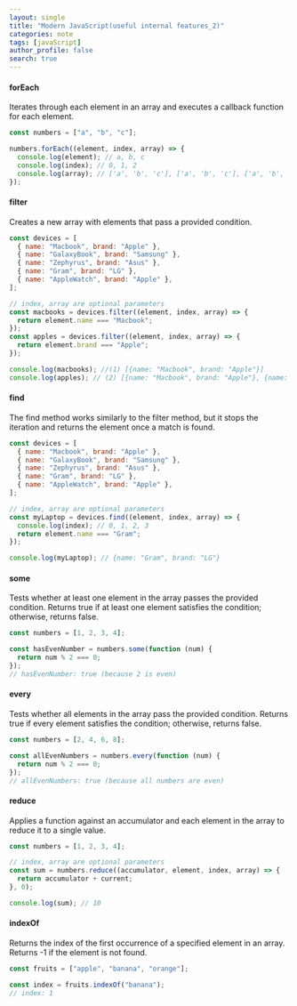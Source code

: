 ```yaml
---
layout: single
title: "Modern JavaScript(useful internal features_2)"
categories: note
tags: [javaScript]
author_profile: false
search: true
---
```


#### forEach

Iterates through each element in an array and executes a callback function for each element.

```javascript
const numbers = ["a", "b", "c"];

numbers.forEach((element, index, array) => {
  console.log(element); // a, b, c
  console.log(index); // 0, 1, 2
  console.log(array); // ['a', 'b', 'c'], ['a', 'b', 'c'], ['a', 'b', 'c']
});
```

#### filter

Creates a new array with elements that pass a provided condition.

```javascript
const devices = [
  { name: "Macbook", brand: "Apple" },
  { name: "GalaxyBook", brand: "Samsung" },
  { name: "Zephyrus", brand: "Asus" },
  { name: "Gram", brand: "LG" },
  { name: "AppleWatch", brand: "Apple" },
];

// index, array are optional parameters
const macbooks = devices.filter((element, index, array) => {
  return element.name === "Macbook";
});
const apples = devices.filter((element, index, array) => {
  return element.brand === "Apple";
});

console.log(macbooks); //(1) [{name: "Macbook", brand: "Apple"}]
console.log(apples); // (2) [{name: "Macbook", brand: "Apple"}, {name: "AppleWatch", brand: "Apple"}]
```

#### find

The find method works similarly to the filter method, but it stops the iteration and returns the element once a match is found.

```javascript
const devices = [
  { name: "Macbook", brand: "Apple" },
  { name: "GalaxyBook", brand: "Samsung" },
  { name: "Zephyrus", brand: "Asus" },
  { name: "Gram", brand: "LG" },
  { name: "AppleWatch", brand: "Apple" },
];

// index, array are optional parameters
const myLaptop = devices.find((element, index, array) => {
  console.log(index); // 0, 1, 2, 3
  return element.name === "Gram";
});

console.log(myLaptop); // {name: "Gram", brand: "LG"}
```

#### some

Tests whether at least one element in the array passes the provided condition. Returns true if at least one element satisfies the condition; otherwise, returns false.

```javascript
const numbers = [1, 2, 3, 4];

const hasEvenNumber = numbers.some(function (num) {
  return num % 2 === 0;
});
// hasEvenNumber: true (because 2 is even)
```

#### every

Tests whether all elements in the array pass the provided condition. Returns true if every element satisfies the condition; otherwise, returns false.

```javascript
const numbers = [2, 4, 6, 8];

const allEvenNumbers = numbers.every(function (num) {
  return num % 2 === 0;
});
// allEvenNumbers: true (because all numbers are even)
```

#### reduce

Applies a function against an accumulator and each element in the array to reduce it to a single value.

```javascript
const numbers = [1, 2, 3, 4];

// index, array are optional parameters
const sum = numbers.reduce((accumulator, element, index, array) => {
  return accumulator + current;
}, 0);

console.log(sum); // 10
```

#### indexOf

Returns the index of the first occurrence of a specified element in an array. Returns -1 if the element is not found.

```javascript
const fruits = ["apple", "banana", "orange"];

const index = fruits.indexOf("banana");
// index: 1
```
 